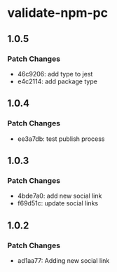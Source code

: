 # validate-npm-pc

## 1.0.5

### Patch Changes

- 46c9206: add type to jest
- e4c2114: add package type

## 1.0.4

### Patch Changes

- ee3a7db: test publish process

## 1.0.3

### Patch Changes

- 4bde7a0: add new social link
- f69d51c: update social links

## 1.0.2

### Patch Changes

- ad1aa77: Adding new social link
